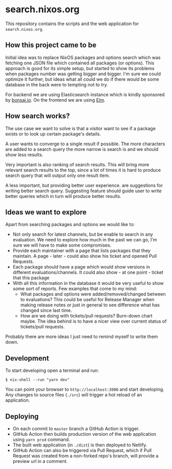 # search.nixos.org

This repository contains the scripts and the web application for
`search.nixos.org`. 


## How this project came to be

Initial idea was to replace NixOS packages and options search which was
fetching one JSON file which contained all packages (or options). This approach
is good for its simple setup, but started to show its problems when packages
number was getting bigger and bigger. I'm sure we could optimize it further,
but ideas what all could we do if there would be some database in the back were
to tempting not to try.

For backend we are using Elasticsearch instance which is kindly sponsored by
[bonsai.io](https://bonsai.io). On the frontend we are using
[Elm](https://elm-lang.org).


## How search works?

The use case we want to solve is that a visitor want to see if a package
exists or to look up certain package's details.

A user wants to converge to a single result if possible. The more characters
are added to a search query the more narrow is search is and we should show
less results.

Very important is also ranking of search results. This will bring more relevant
search results to the top, since a lot of times it is hard to produce search
query that will output only one result item.

A less important, but providing better user experience. are suggestions for
writing better search query. Suggesting feature should guide user to write
better queries which in turn will produce better results.


## Ideas we want to explore

Apart from searching packages and options we would like to:

- Not only search for latest channels, but be enable to search in any
  evaluation. We need to explore how much in the past we can go, I'm sure we
  will have to make some compromises.
- Provide each maintainer with a page that lists packages that they
  maintain. A page - later - could also show his ticket and opened Pull
  Requests.
- Each package should have a page which would show versions in different
  evaluations/channels. It could also show - at one point - ticket that this
  package
- With all this information in the database it would be very useful to show
  some sort of reports. Few examples that come to my mind:
   - What packages and options were added/removed/changed between to evaluations?
     This could be useful for Release Manager when making release notes or just
     in general to see difference what has changed since last time.
   - How are we doing with tickets/pull requests? Burn-down chart maybe. The
     idea behind is to have a nicer view over current status of tickets/pull
     requests.

Probably there are more ideas I just need to remind myself to write them down.


## Development

To start developing open a terminal and run:

```
$ nix-shell --run "yarn dev"
```

You can point your browser to `http://localhost:3000` and start developing.
Any changes to source files (`./src`) will trigger a hot reload of an
application.


## Deploying

- On each commit to `master` branch a GitHub Action is trigger.
- GitHub Action then builds production version of the web application using
  `yarn prod` command.
- The built web application (in `./dist`) is then deployed to Netlify.
- GitHub Action can also be triggered via Pull Request, which if Pull Request
  was created from a non-forked repo's branch, will provide a preview url in a
  comment.
